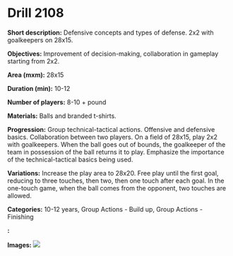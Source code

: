 # Drill 2108

**Short description:**
Defensive concepts and types of defense. 2x2 with goalkeepers on 28x15.

**Objectives:**
Improvement of decision-making, collaboration in gameplay starting from 2x2.

**Area (mxm):**
28x15

**Duration (min):**
10-12

**Number of players:**
8-10 + pound

**Materials:**
Balls and branded t-shirts.

**Progression:**
Group technical-tactical actions. Offensive and defensive basics. Collaboration between two players. On a field of 28x15, play 2x2 with goalkeepers. When the ball goes out of bounds, the goalkeeper of the team in possession of the ball returns it to play. Emphasize the importance of the technical-tactical basics being used.

**Variations:**
Increase the play area to 28x20. Free play until the first goal, reducing to three touches, then two, then one touch after each goal. In the one-touch game, when the ball comes from the opponent, two touches are allowed.

**Categories:**
10-12 years, Group Actions - Build up, Group Actions - Finishing

**:**


**Images:**
![](https://www.coachingfutsal.com/\images\6a74f400-d086-4f8f-8b3e-b49b2ffd4b9b_164.png)

